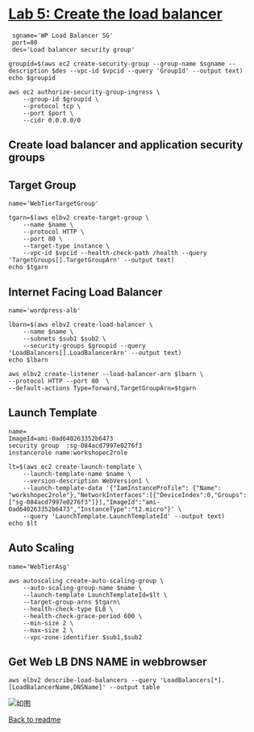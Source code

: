 # [Lab 5: Create the load balancer](https://catalog.us-east-1.prod.workshops.aws/workshops/3de93ad5-ebbe-4258-b977-b45cdfe661f1/en-US/application/lab5)

```
 sgname='WP Load Balancer SG'
 port=80
 des='Load balancer security group'
```
```
groupid=$(aws ec2 create-security-group --group-name $sgname --description $des --vpc-id $vpcid --query 'GroupId' --output text)
echo $groupid

aws ec2 authorize-security-group-ingress \
    --group-id $groupid \
    --protocol tcp \
    --port $port \
    --cidr 0.0.0.0/0
```

## Create load balancer and application security groups




## Target Group

```
name='WebTierTargetGroup'
```

```
tgarn=$(aws elbv2 create-target-group \
    --name $name \
    --protocol HTTP \
    --port 80 \
    --target-type instance \
    --vpc-id $vpcid --health-check-path /health --query 'TargetGroups[].TargetGroupArn' --output text)
echo $tgarn
```
## Internet Facing Load Balancer 

```
name='wordpress-alb'

```


```
lbarn=$(aws elbv2 create-load-balancer \
    --name $name \
    --subnets $sub1 $sub2 \
    --security-groups $groupid --query 'LoadBalancers[].LoadBalancerArn' --output text)
echo $lbarn
```

```
aws elbv2 create-listener --load-balancer-arn $lbarn \
--protocol HTTP --port 80  \
--default-actions Type=forward,TargetGroupArn=$tgarn

```
## Launch Template
```
name=
ImageId=ami-0ad640263352b6473
security group  :sg-084acd7997e0276f3
instancerole name:workshopec2role
```

```
lt=$(aws ec2 create-launch-template \
    --launch-template-name $name \
    --version-description WebVersion1 \
    --launch-template-data '{"IamInstanceProfile": {"Name": "workshopec2role"},"NetworkInterfaces":[{"DeviceIndex":0,"Groups":["sg-084acd7997e0276f3"]}],"ImageId":"ami-0ad640263352b6473","InstanceType":"t2.micro"}' \
    --query 'LaunchTemplate.LaunchTemplateId' --output text)
echo $lt
```
## Auto Scaling
```
name='WebTierAsg'
```
```
aws autoscaling create-auto-scaling-group \
    --auto-scaling-group-name $name \
    --launch-template LaunchTemplateId=$lt \
    --target-group-arns $tgarn\
    --health-check-type ELB \
    --health-check-grace-period 600 \
    --min-size 2 \
    --max-size 2 \
    --vpc-zone-identifier $sub1,$sub2
```

## Get Web LB DNS NAME in webbrowser
```
aws elbv2 describe-load-balancers --query 'LoadBalancers[*].[LoadBalancerName,DNSName]' --output table
```

![如图](webpage.png)

[Back to readme](readme.md)
